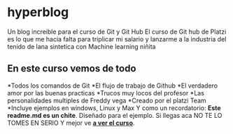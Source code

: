 # hyperblog
Un blog increible para el curso de Git y Git Hub 
El curso de Git hub de Platzi es lo que me hacia falta para triplicar mi salario y lanzarme a la industria del tenido de lana sintetica con Machine learning
niñita

## En este curso vemos de todo
*Todos los comandos de Git
*El flujo de trabajo de Github
*El verdadero amor por las buenas practicas
*Trucos muy locos del profesor
*Las personalidades multiples de Freddy vega
*Creado por el platzi Team
*Incluye ejemplos en windows, Linux y Max
Y como un recordatorio: **Este readme.md es un chite**. Diseñado para el ejemplo. Si llegas aca NO TE LO TOMES EN SERIO Y mejor ve [**a ver el curso**](https://platzi.com/cursos/git-github/ "a ver el curso").

